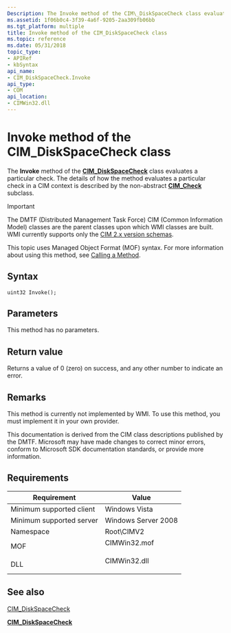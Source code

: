 ```yaml
---
Description: The Invoke method of the CIM\_DiskSpaceCheck class evaluates a particular check. The details of how the method evaluates a particular check in a CIM context is described by the non-abstract CIM\_Check subclass.
ms.assetid: 1f06b0c4-3f39-4a6f-9205-2aa309fb06bb
ms.tgt_platform: multiple
title: Invoke method of the CIM_DiskSpaceCheck class
ms.topic: reference
ms.date: 05/31/2018
topic_type: 
- APIRef
- kbSyntax
api_name: 
- CIM_DiskSpaceCheck.Invoke
api_type: 
- COM
api_location: 
- CIMWin32.dll
---
```


# Invoke method of the CIM\_DiskSpaceCheck class

The **Invoke** method of the [**CIM\_DiskSpaceCheck**](cim-diskspacecheck.md) class evaluates a particular check. The details of how the method evaluates a particular check in a CIM context is described by the non-abstract [**CIM\_Check**](cim-check.md) subclass.

> [!IMPORTANT]
> The DMTF (Distributed Management Task Force) CIM (Common Information Model) classes are the parent classes upon which WMI classes are built. WMI currently supports only the [CIM 2.x version schemas](https://dmtf.org/standards/cim/schemas).

 

This topic uses Managed Object Format (MOF) syntax. For more information about using this method, see [Calling a Method](/windows/desktop/WmiSdk/calling-a-method).

## Syntax


```mof
uint32 Invoke();
```



## Parameters

This method has no parameters.

## Return value

Returns a value of 0 (zero) on success, and any other number to indicate an error.

## Remarks

This method is currently not implemented by WMI. To use this method, you must implement it in your own provider.

This documentation is derived from the CIM class descriptions published by the DMTF. Microsoft may have made changes to correct minor errors, conform to Microsoft SDK documentation standards, or provide more information.

## Requirements



| Requirement | Value |
|-------------------------------------|-----------------------------------------------------------------------------------------|
| Minimum supported client<br/> | Windows Vista<br/>                                                                |
| Minimum supported server<br/> | Windows Server 2008<br/>                                                          |
| Namespace<br/>                | Root\\CIMV2<br/>                                                                  |
| MOF<br/>                      | <dl> <dt>CIMWin32.mof</dt> </dl> |
| DLL<br/>                      | <dl> <dt>CIMWin32.dll</dt> </dl> |



## See also

<dl> <dt>

[CIM\_DiskSpaceCheck](invoke-method-in-class-cim-diskspacecheck.md)
</dt> <dt>

[**CIM\_DiskSpaceCheck**](cim-diskspacecheck.md)
</dt> </dl>

 

